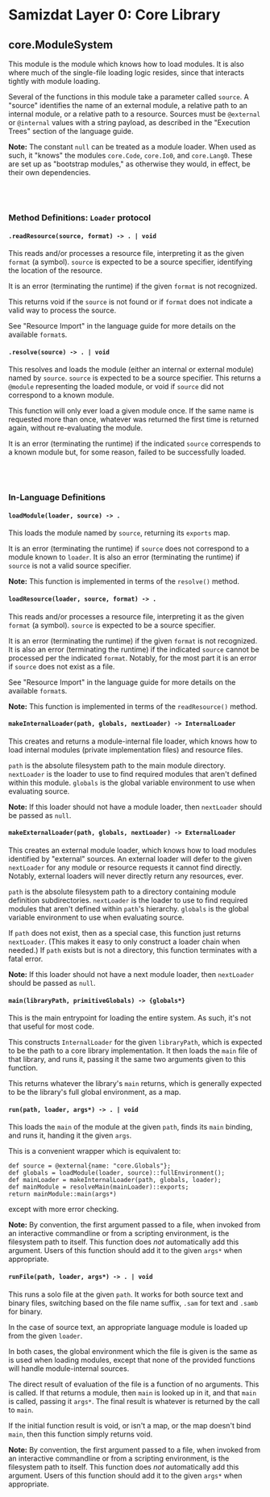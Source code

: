 Samizdat Layer 0: Core Library
==============================

core.ModuleSystem
-----------------

This module is the module which knows how to load modules. It is also
where much of the single-file loading logic resides, since that interacts
tightly with module loading.

Several of the functions in this module take a parameter called `source`.
A "source" identifies the name of an external module, a relative path
to an internal module, or a relative path to a resource. Sources must
be `@external` or `@internal` values with a string payload,
as described in the "Execution Trees" section of the language guide.

**Note:** The constant `null` can be treated as a module loader. When used
as such, it "knows" the modules `core.Code`, `core.Io0`, and `core.Lang0`.
These are set up as "bootstrap modules," as otherwise they would, in effect,
be their own dependencies.


<br><br>
### Method Definitions: `Loader` protocol

#### `.readResource(source, format) -> . | void`

This reads and/or processes a resource file, interpreting it as the given
`format` (a symbol). `source` is expected to be a source specifier,
identifying the location of the resource.

It is an error (terminating the runtime) if the given `format` is not
recognized.

This returns void if the `source` is not found or if `format` does not
indicate a valid way to process the source.

See "Resource Import" in the language guide for more details on the
available `format`s.

#### `.resolve(source) -> . | void`

This resolves and loads the module (either an internal or external module)
named by `source`. `source` is expected to be a source specifier. This
returns a `@module` representing the loaded module, or void if `source`
did not correspond to a known module.

This function will only ever load a given module once. If the same name
is requested more than once, whatever was returned the first time
is returned again, without re-evaluating the module.

It is an error (terminating the runtime) if the indicated `source` correspends
to a known module but, for some reason, failed to be successfully loaded.


<br><br>
### In-Language Definitions

#### `loadModule(loader, source) -> .`

This loads the module named by `source`, returning its `exports` map.

It is an error (terminating the runtime) if `source` does not correspond to
a module known to `loader`. It is also an error (terminating the runtime)
if `source` is not a valid source specifier.

**Note:** This function is implemented in terms of the `resolve()` method.

#### `loadResource(loader, source, format) -> .`

This reads and/or processes a resource file, interpreting it as the given
`format` (a symbol). `source` is expected to be a source specifier.

It is an error (terminating the runtime) if the given `format` is not
recognized. It is also an error (terminating the runtime) if the indicated
`source` cannot be processed per the indicated `format`. Notably, for the
most part it is an error if `source` does not exist as a file.

See "Resource Import" in the language guide for more details on the
available `format`s.

**Note:** This function is implemented in terms of the `readResource()`
method.

#### `makeInternalLoader(path, globals, nextLoader) -> InternalLoader`

This creates and returns a module-internal file loader, which knows how
to load internal modules (private implementation files) and resource
files.

`path` is the absolute filesystem path to the main module directory.
`nextLoader` is the loader to use to find required modules that aren't
defined within this module. `globals` is the global variable environment
to use when evaluating source.

**Note:** If this loader should not have a module loader, then
`nextLoader` should be passed as `null`.

#### `makeExternalLoader(path, globals, nextLoader) -> ExternalLoader`

This creates an external module loader, which knows how to load modules
identified by "external" sources. An external loader will defer to the
given `nextLoader` for any module or resource requests it cannot find
directly. Notably, external loaders will never directly return any
resources, ever.

`path` is the absolute filesystem path to a directory containing module
definition subdirectories. `nextLoader` is the loader to use to find
required modules that aren't defined within `path`'s hierarchy. `globals`
is the global variable environment to use when evaluating source.

If `path` does not exist, then as a special case, this function just returns
`nextLoader`. (This makes it easy to only construct a loader chain
when needed.) If `path` exists but is not a directory, this function
terminates with a fatal error.

**Note:** If this loader should not have a next module loader, then
`nextLoader` should be passed as `null`.

#### `main(libraryPath, primitiveGlobals) -> {globals*}`

This is the main entrypoint for loading the entire system. As such, it's
not that useful for most code.

This constructs `InternalLoader` for the given `libraryPath`, which is
expected to be the path to a core library implementation. It then loads
the `main` file of that library, and runs it, passing it the same two
arguments given to this function.

This returns whatever the library's `main` returns, which is generally
expected to be the library's full global environment, as a map.

#### `run(path, loader, args*) -> . | void`

This loads the `main` of the module at the given `path`, finds its
`main` binding, and runs it, handing it the given `args`.

This is a convenient wrapper which is equivalent to:

```
def source = @external{name: "core.Globals"};
def globals = loadModule(loader, source)::fullEnvironment();
def mainLoader = makeInternalLoader(path, globals, loader);
def mainModule = resolveMain(mainLoader)::exports;
return mainModule::main(args*)
```

except with more error checking.

**Note:** By convention, the first argument passed to a file, when invoked
from an interactive commandline or from a scripting environment, is the
filesystem path to itself. This function does *not* automatically add this
argument. Users of this function should add it to the given `args*` when
appropriate.

#### `runFile(path, loader, args*) -> . | void`

This runs a solo file at the given `path`. It works for both source text
and binary files, switching based on the file name suffix, `.sam` for text
and `.samb` for binary.

In the case of source text, an appropriate language module is loaded up
from the given `loader`.

In both cases, the global environment which the file is given is the
same as is used when loading modules, except that none of the provided
functions will handle module-internal sources.

The direct result of evaluation of the file is a function of no arguments.
This is called. If that returns a module, then `main` is looked up in it,
and that `main` is called, passing it `args*`. The final result is whatever
is returned by the call to `main`.

If the initial function result is void, or isn't a map, or the map doesn't
bind `main`, then this function simply returns void.

**Note:** By convention, the first argument passed to a file, when invoked
from an interactive commandline or from a scripting environment, is the
filesystem path to itself. This function does *not* automatically add this
argument. Users of this function should add it to the given `args*` when
appropriate.
